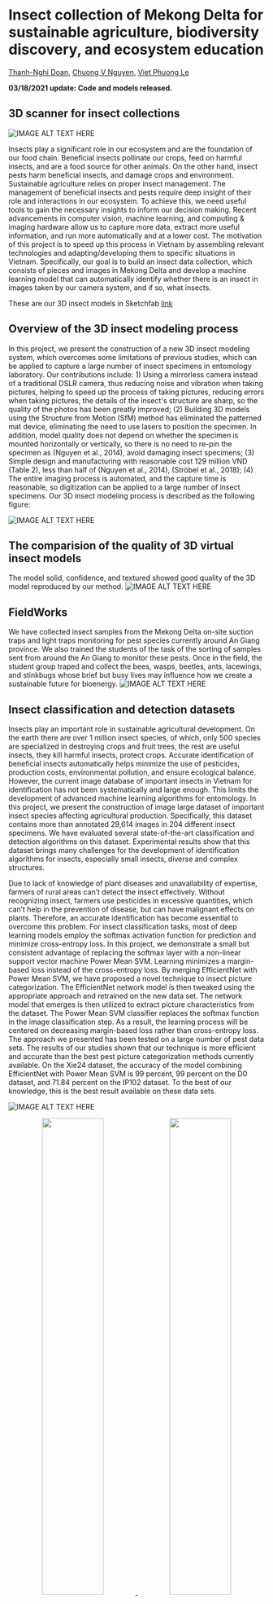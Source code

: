# Insect collection of Mekong Delta for sustainable agriculture, biodiversity discovery, and ecosystem education

[Thanh-Nghi Doan](https://sites.google.com/site/doanthanhnghi/thanh-nghi-doan),
[Chuong V Nguyen](https://people.csiro.au/N/C/Chuong-Nguyen),
[Viet Phuong Le](https://dblp.org/pid/126/0907.html)<br>

**03/18/2021 update: Code and models released.** <br>

##  3D scanner for insect collections

![IMAGE ALT TEXT HERE](media/IntroImageProject.png)

Insects play a significant role in our ecosystem and are the foundation of our food chain. Beneficial insects pollinate our crops, feed on harmful insects, and are a food source for other animals. On the other hand, insect pests harm beneficial insects, and damage crops and environment. Sustainable agriculture relies on proper insect management. The management of beneficial insects and pests require deep insight of their role and interactions in our ecosystem. To achieve this, we need useful tools to gain the necessary insights to inform our decision making. Recent advancements in computer vision, machine learning, and computing & imaging hardware allow us to capture more data, extract more useful information, and run more automatically and at a lower cost. The motivation of this project is to speed up this process in Vietnam by assembling relevant technologies and adapting/developing them to specific situations in Vietnam. Specifically, our goal is to build an insect data collection, which consists of pieces and images in Mekong Delta and develop a machine learning model that can automatically identify whether there is an insect in images taken by our camera system, and if so, what insects. 

These are our 3D insect models in Sketchfab [link](https://sketchfab.com/dtnghiagu/models) 

## Overview of the 3D insect modeling process
In this project, we present the construction of a new 3D insect modeling system, which overcomes some limitations of previous studies, which can be applied to capture a large number of insect specimens in entomology laboratory. Our contributions include: 1) Using a mirrorless camera instead of a traditional DSLR camera, thus reducing noise and vibration when taking pictures, helping to speed up the process of taking pictures, reducing errors when taking pictures, the details of the insect's structure are sharp, so the quality of the photos has been greatly improved; (2) Building 3D models using the Structure from Motion (SfM) method has eliminated the patterned mat device, eliminating the need to use lasers to position the specimen. In addition, model quality does not depend on whether the specimen is mounted horizontally or vertically, so there is no need to re-pin the specimen as (Nguyen et al., 2014), avoid damaging insect specimens; (3) Simple design and manufacturing with reasonable cost 129 million VND (Table 2), less than half of (Nguyen et al., 2014), (Ströbel et al., 2018); (4) The entire imaging process is automated, and the capture time is reasonable, so digitization can be applied to a large number of insect specimens. Our 3D insect modeling process is described as the following figure:

![IMAGE ALT TEXT HERE](media/3D_Scanning_Model_Steps_En_v1.png)

## The comparision of the quality of 3D virtual insect models
The model solid, confidence, and textured showed good quality of the 3D model reproduced by our method.
![IMAGE ALT TEXT HERE](media/EDOF_SOLID_CONFIDENCE_TEXTURE.png)


## FieldWorks
We have collected insect samples from the Mekong Delta on-site suction traps and light traps monitoring for pest species currently around An Giang province. We also trained the students of the task of the sorting of samples sent from around the An Giang to monitor these pests. Once in the field, the student group traped and collect the bees, wasps, beetles, ants, lacewings, and stinkbugs whose brief but busy lives may influence how we create a sustainable future for bioenergy.
![IMAGE ALT TEXT HERE](media/fieldworks.png)


## Insect classification and detection datasets
Insects play an important role in sustainable agricultural development. On the earth there are over 1 million insect species, of which, only 500 species are specialized in destroying crops and fruit trees, the rest are useful insects, they kill harmful insects, protect crops. Accurate identification of beneficial insects automatically helps minimize the use of pesticides, production costs, environmental pollution, and ensure ecological balance. However, the current image database of important insects in Vietnam for identification has not been systematically and large enough. This limits the development of advanced machine learning algorithms for entomology. In this project, we present the construction of image large dataset of important insect species affecting agricultural production. Specifically, this dataset contains more than annotated 29,614 images in 204 different insect specimens. We have evaluated several state-of-the-art classification and detection algorithms on this dataset. Experimental results show that this dataset brings many challenges for the development of identification algorithms for insects, especially small insects, diverse and complex structures. 

Due to lack of knowledge of plant diseases and unavailability of expertise, farmers of rural areas can’t detect the insect effectively. Without recognizing insect, farmers use pesticides in excessive quantities, which can’t help in the prevention of disease, but can have malignant effects on plants. Therefore, an accurate identification has become essential to overcome this problem. For insect classification tasks, most of deep learning models employ the softmax activation function for prediction and minimize cross-entropy loss. In this project, we demonstrate a small but consistent advantage of replacing the softmax layer with a non-linear support vector machine Power Mean SVM. Learning minimizes a margin-based loss instead of the cross-entropy loss. By merging EfficientNet with Power Mean SVM, we have proposed a novel technique to insect picture categorization. The EfficientNet network model is then tweaked using the appropriate approach and retrained on the new data set. The network model that emerges is then utilized to extract picture characteristics from the dataset. The Power Mean SVM classifier replaces the softmax function in the image classification step. As a result, the learning process will be centered on decreasing margin-based loss rather than cross-entropy loss. The approach we presented has been tested on a large number of pest data sets. The results of our studies shown that our technique is more efficient and accurate than the best pest picture categorization methods currently available. On the Xie24 dataset, the accuracy of the model combining EfficientNet with Power Mean SVM is 99 percent, 99 percent on the D0 dataset, and 71.84 percent on the IP102 dataset. To the best of our knowledge, this is the best result available on these data sets.

![IMAGE ALT TEXT HERE](media/CAM.png)

<div align="center">
    <a href="https://wandb.ai/site?utm_campaign=repo_yolo_readme" rel="nofollow">
        <img src="media/efficientnetb4_ip102_warmup.png" width="49%" style="max-width: 100%;">
    </a>
    <a href="https://roboflow.com/?ref=ultralytics" rel="nofollow">
        <img src="media/efficientnetb4_ip102_unfrozen.png" width="49%" style="max-width: 100%;">
    </a>
</div>

## Requirements
- Linux
- Python 3.7
- Pytorch 1.3.1
- TensorFlow, Keras
- NVIDIA GPU + CUDA CuDNN

## Getting started
### Clone the repository
```bash
git clone https://github.com/dtnghigithub/natgeo_insect.git
```
### Download the insect dataset

Download the classification dataset INSECT204 (4 GB), 204 classes, 29,614 images from this [link](https://drive.google.com/file/d/1b8ZSGedubZbV2zLmpR2nzjraW-49p0Z6/view?usp=sharing). 

Download the detection dataset INSECT10 (396 MB), 10 classes, 2706 images from this [link](https://drive.google.com/file/d/12WWAsUjo94wy-kJndDZyjAuuwO6aD_9z/view?usp=sharing). 

All the annotations, up-to-date news, box visualization tools, etc. are available on the Open Insect Images website: http://luan-van.herokuapp.com/

### Downloading pretrained classification models

Pretrained models for Achatina_fulica, Agrotis_ypslison are available at this [link](classification/models). 

## Evaluating the classification model
In `code`
- Run `python eval.py --z path_to_pose_source_images --b path_to_bg_source_images --p path_to_shape_source_images --c path_to_color_source_images --out path_to_ourput --mode code_or_feature --models path_to_pretrained_models`
- For example `python eval.py --z pose/pose-1.png --b background/background-1.png --p shape/shape-1.png --c color/color.png --mode code --models ../models  --out ./code-1.png`
  - **NOTE**:(1) in feature mode pose source images will be ignored; (2) Generator, Encoder and Feature_extractor in models folder should be named as G.pth, E.pth and EX.pth  
  
## Demo of Insect Object Counter Custom Function in Action!
<img src='media/animal-hero-leafcutter-ants_detection1.png' align="middle" width=1000>

### Demo on YouTube 
[![IMAGE ALT TEXT HERE](media/mqdefault.jpg)](https://youtu.be/BmRh4ysy_xw)

## Downloading Official Pre-trained Weights
YOLOv4-pestdetection comes pre-trained and able to detect 22 classes. For easy demo purposes you can use the pre-trained weights yolov4-insectdetection_last.weights at this link https://drive.google.com/file/d/1QDaHKsejJS6XpDBfcNxPMfl_zDITF8x5/view?usp=sharing

## Training your own model
In `pyimagesearch/config.py`:
- Specify the dataset location in `ORIG_INPUT_DATASET`, initialize the path to the *original* input directory of images ORIG_INPUT_DATASET = "INSECT10"
- Initialize the base path to the *new* directory that will contain our images after computing the training and testing split, BASE_PATH = "dataset"
- Define the names of the training, testing, and validation directories: TRAIN = "training", TEST = "evaluation", VAL = "validation"
- initialize the list of class label names: CLASSES = ["Acalymma_vittatum", "Achatina_fulica", "Alticini", "Anasa_tristis", "Asparagus_beetles", "Aulacophora_similis", "Cerotoma_trifurcata", "Dermaptera", "Leptinotarsa_decemlineata", "Mantodea"]
- Set the batch size: BATCH_SIZE = 32
- For training run `python train_insect.py`

## Results

### 1. The outputted image(s) showing the detections saved within the 'data' folder.
<img src='media/media_images_Validation_49_5.jpg' align="middle" width=1000>
<br>

### 2. The output video(s) showing the detections here 

[![IMAGE ALT TEXT HERE](media/ThumbnailMacroInsect.jpg)](https://youtu.be/ZoyBXzHBkWY)

## Citation
If you find this useful in your research, consider citing our work:
```
@inproceedings{nghi-vnict2021,
  title = {Building a new 3D insect scanner},
  author = {Thanh-Nghi Doan, Chuong V. Nguyen},
  booktitle = {VNICT},
  year = {2021}
}

@inproceedings{nghi-fair2021,
  title = {Insect image classification with EfficientNet and Power Mean SVM},
  author = {Thanh-Nghi Doan},
  booktitle = {FAIR},
  year = {2021}
}
```

